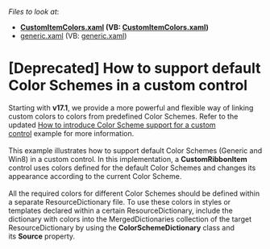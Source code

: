 <!-- default file list -->
*Files to look at*:

* **[CustomItemColors.xaml](./CS/Themes/CustomItemColors.xaml) (VB: [CustomItemColors.xaml](./VB/Themes/CustomItemColors.xaml))**
* [generic.xaml](./CS/Themes/generic.xaml) (VB: [generic.xaml](./VB/Themes/generic.xaml))
<!-- default file list end -->
# [Deprecated] How to support default Color Schemes in a custom control


<p>Starting with <strong>v17.1</strong>, we provide a more powerful and flexible way of linking custom colors to colors from predefined Color Schemes. Refer to the updated <a href="https://www.devexpress.com/Support/Center/p/T510179">How to introduce Color Scheme support for a custom control</a> example for more information.<br><br>This example illustrates how to support default Color Schemes (Generic and Win8) in a custom control. In this implementation, a <strong>CustomRibbonItem </strong>control uses colors defined for the default Color Schemes and changes its appearance according to the current Color Scheme. <br><br>All the required colors for different Color Schemes should be defined within a separate ResourceDictionary file. To use these colors in styles or templates declared within a certain ResourceDictionary, include the dictionary with colors into the MergedDictionaries collection of the target ResourceDictionary by using the <strong>ColorSchemeDictionary</strong> class and its <strong>Source</strong> property. </p>

<br/>


